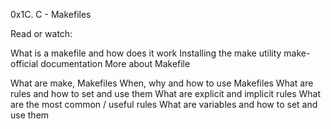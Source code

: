 0x1C. C - Makefiles

Read or watch:

What is a makefile and how does it work
Installing the make utility
make-official documentation
More about Makefile

What are make, Makefiles
When, why and how to use Makefiles
What are rules and how to set and use them
What are explicit and implicit rules
What are the most common / useful rules
What are variables and how to set and use them

